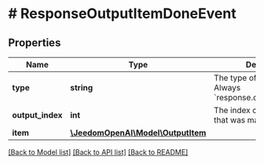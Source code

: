 # # ResponseOutputItemDoneEvent

## Properties

Name | Type | Description | Notes
------------ | ------------- | ------------- | -------------
**type** | **string** | The type of the event. Always &#x60;response.output_item.done&#x60;. |
**output_index** | **int** | The index of the output item that was marked done. |
**item** | [**\JeedomOpenAI\Model\OutputItem**](OutputItem.md) |  |

[[Back to Model list]](../../README.md#models) [[Back to API list]](../../README.md#endpoints) [[Back to README]](../../README.md)

